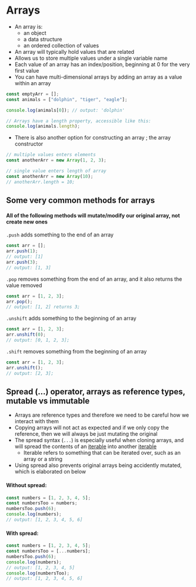 # Arrays

- An array is:
  - an object
  - a data structure
  - an ordered collection of values
- An array will typically hold values that are related
- Allows us to store multiple values under a single variable name
- Each value of an array has an index/position, beginning at 0 for the very first value
- You can have multi-dimensional arrays by adding an array as a value within an array

```javascript
const emptyArr = [];
const animals = ["dolphin", "tiger", "eagle"];

console.log(animals[0]); // output: 'dolphin'

// Arrays have a length property, accessible like this:
console.log(animals.length);
```

- There is also another option for constructing an array ; the array constructor

```javascript
// multiple values enters elements
const anotherArr = new Array(1, 2, 3);

// single value enters length of array
const anotherArr = new Array(10);
// anotherArr.length = 10;
```

## Some very common methods for arrays

#### All of the following methods will mutate/modify our original array, not create new ones

`.push` adds something to the end of an array

```javascript
const arr = [];
arr.push(1);
// output: [1]
arr.push(3);
// output: [1, 3]
```

`.pop` removes something from the end of an array, and it also returns the value removed

```javascript
const arr = [1, 2, 3];
arr.pop();
// output: [1, 2] returns 3;
```

`.unshift` adds something to the beginning of an array

```javascript
const arr = [1, 2, 3];
arr.unshift(0);
// output: [0, 1, 2, 3];
```

`.shift` removes something from the beginning of an array

```javascript
const arr = [1, 2, 3];
arr.unshift();
// output: [2, 3];
```

## Spread (...) operator, arrays as reference types, mutable vs immutable

- Arrays are reference types and therefore we need to be careful how we interact with them
- Copying arrays will not act as expected and if we only copy the reference, then we will always be just mutating the original
- The spread syntax (`...`) is especially useful when cloning arrays, and will spread the contents of an <ins>iterable</ins> into another <ins>iterable</ins>
  - Iterable refers to something that can be iterated over, such as an array or a string
- Using spread also prevents original arrays being accidently mutated, which is elaborated on below

#### Without spread:

```javascript
const numbers = [1, 2, 3, 4, 5];
const numbersToo = numbers;
numbersToo.push(6);
console.log(numbers);
// output: [1, 2, 3, 4, 5, 6]
```

#### With spread:

```javascript
const numbers = [1, 2, 3, 4, 5];
const numbersToo = [...numbers];
numbersToo.push(6);
console.log(numbers);
// output: [1, 2, 3, 4, 5]
console.log(numbersToo);
// output: [1, 2, 3, 4, 5, 6]
```

